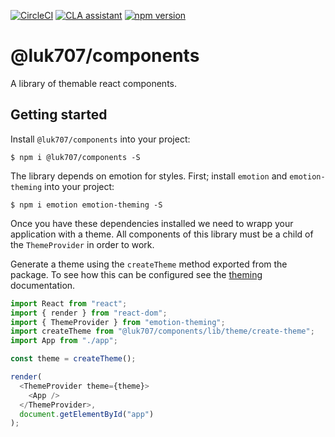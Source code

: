 [![CircleCI](https://circleci.com/gh/luk707/components.svg?style=shield)](https://circleci.com/gh/luk707/components)
[![CLA assistant](https://cla-assistant.io/readme/badge/luk707/components)](https://cla-assistant.io/luk707/components)
[![npm version](https://badge.fury.io/js/%40luk707%2Fcomponents.svg)](https://www.npmjs.com/package/@luk707/components)

# @luk707/components

A library of themable react components.

## Getting started

Install `@luk707/components` into your project:

```
$ npm i @luk707/components -S
```

The library depends on emotion for styles. First; install `emotion` and `emotion-theming` into your project:

```
$ npm i emotion emotion-theming -S
```

Once you have these dependencies installed we need to wrapp your application with a theme. All components of this library must be a child of the `ThemeProvider` in order to work.

Generate a theme using the `createTheme` method exported from the package. To see how this can be configured see the [theming](theming) documentation.

```js
import React from "react";
import { render } from "react-dom";
import { ThemeProvider } from "emotion-theming";
import createTheme from "@luk707/components/lib/theme/create-theme";
import App from "./app";

const theme = createTheme();

render(
  <ThemeProvider theme={theme}>
    <App />
  </ThemeProvider>,
  document.getElementById("app")
);
```

